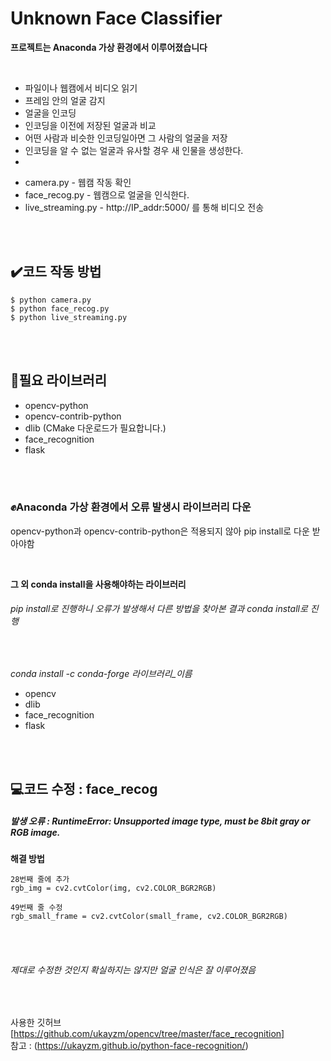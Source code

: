 # Unknown Face Classifier

**프로젝트는 Anaconda 가상 환경에서 이루어졌습니다**  

<br/>

- 파일이나 웹캠에서 비디오 읽기
- 프레임 안의 얼굴 감지
- 얼굴을 인코딩
- 인코딩을 이전에 저장된 얼굴과 비교
- 어떤 사람과 비슷한 인코딩일아면 그 사람의 얼굴을 저장
- 인코딩을 알 수 없는 얼굴과 유사할 경우 새 인물을 생성한다.
- 

* camera.py - 웹캠 작동 확인
* face_recog.py - 웹캠으로 얼굴을 인식한다.
* live_streaming.py - http://IP_addr:5000/ 를 통해 비디오 전송  

<br/><br/>

## ✔️코드 작동 방법
```
$ python camera.py
$ python face_recog.py
$ python live_streaming.py
```  
<br/><br/>

## 📂필요 라이브러리
* opencv-python
* opencv-contrib-python
* dlib (CMake 다운로드가 필요합니다.)
* face_recognition
* flask  

<br/><br/>

### ✊Anaconda 가상 환경에서 오류 발생시 라이브러리 다운
opencv-python과 opencv-contrib-python은 적용되지 않아 pip install로 다운 받아야함  

<br/>

**그 외 conda install을 사용해야하는 라이브러리**
###### pip install로 진행하니 오류가 발생해서 다른 방법을 찾아본 결과 conda install로 진행

<br/>

*conda install -c conda-forge 라이브러리_이름*
- opencv
- dlib
- face_recognition
- flask  

<br/><br/>

## 💻코드 수정 : face_recog
##### 발생 오류 : RuntimeError: Unsupported image type, must be 8bit gray or RGB image.

**해결 방법**
```
28번째 줄에 추가
rgb_img = cv2.cvtColor(img, cv2.COLOR_BGR2RGB) 

49번째 줄 수정
rgb_small_frame = cv2.cvtColor(small_frame, cv2.COLOR_BGR2RGB)
```

<br/><br/>

###### 제대로 수정한 것인지 확실하지는 않지만 얼굴 인식은 잘 이루어졌음

<br/>

사용한 깃허브 [https://github.com/ukayzm/opencv/tree/master/face_recognition]  
참고 : (https://ukayzm.github.io/python-face-recognition/)




